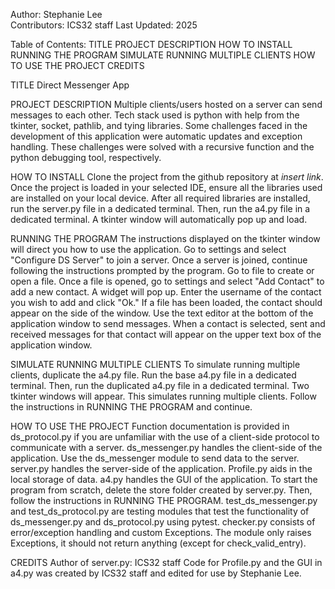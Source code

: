 Author: Stephanie Lee <br />
Contributors: ICS32 staff
Last Updated: 2025

Table of Contents:
TITLE
PROJECT DESCRIPTION
HOW TO INSTALL
RUNNING THE PROGRAM
SIMULATE RUNNING MULTIPLE CLIENTS
HOW TO USE THE PROJECT
CREDITS

TITLE
Direct Messenger App

PROJECT DESCRIPTION
Multiple clients/users hosted on a server can send messages to each other.
Tech stack used is python with help from the tkinter, socket, pathlib, and tying libraries.
Some challenges faced in the development of this application were automatic updates
and exception handling. These challenges were solved with a recursive function and
the python debugging tool, respectively.

HOW TO INSTALL
Clone the project from the github repository at *insert link*.
Once the project is loaded in your selected IDE, ensure all the libraries used are
installed on your local device. After all required libraries are installed, run the
server.py file in a dedicated terminal. Then, run the a4.py file in a dedicated terminal.
A tkinter window will automatically pop up and load.

RUNNING THE PROGRAM
The instructions displayed on the tkinter window will direct you how to use the application.
Go to settings and select "Configure DS Server" to join a server. Once a server is joined,
continue following the instructions prompted by the program. Go to file to create or open
a file. Once a file is opened, go to settings and select "Add Contact" to add a new contact.
A widget will pop up. Enter the username of the contact you wish to add and click "Ok." If
a file has been loaded, the contact should appear on the side of the window. Use the text
editor at the bottom of the application window to send messages. When a contact is selected,
sent and received messages for that contact will appear on the upper text box of the
application window.

SIMULATE RUNNING MULTIPLE CLIENTS
To simulate running multiple clients, duplicate the a4.py file. Run the base a4.py file in
a dedicated terminal. Then, run the duplicated a4.py file in a dedicated terminal. Two tkinter
windows will appear. This simulates running multiple clients. Follow the instructions in
RUNNING THE PROGRAM and continue.

HOW TO USE THE PROJECT
Function documentation is provided in ds_protocol.py if you are unfamiliar with the use
of a client-side protocol to communicate with a server.
ds_messenger.py handles the client-side of the application. Use the ds_messenger
module to send data to the server.
server.py handles the server-side of the application.
Profile.py aids in the local storage of data.
a4.py handles the GUI of the application.
To start the program from scratch, delete the store folder created by server.py. Then,
follow the instructions in RUNNING THE PROGRAM.
test_ds_messenger.py and test_ds_protocol.py are testing modules that test the functionality
of ds_messenger.py and ds_protocol.py using pytest.
checker.py consists of error/exception handling and custom Exceptions. The module only raises
Exceptions, it should not return anything (except for check_valid_entry).

CREDITS
Author of server.py: ICS32 staff
Code for Profile.py and the GUI in a4.py was created by ICS32 staff and edited for use
by Stephanie Lee.

